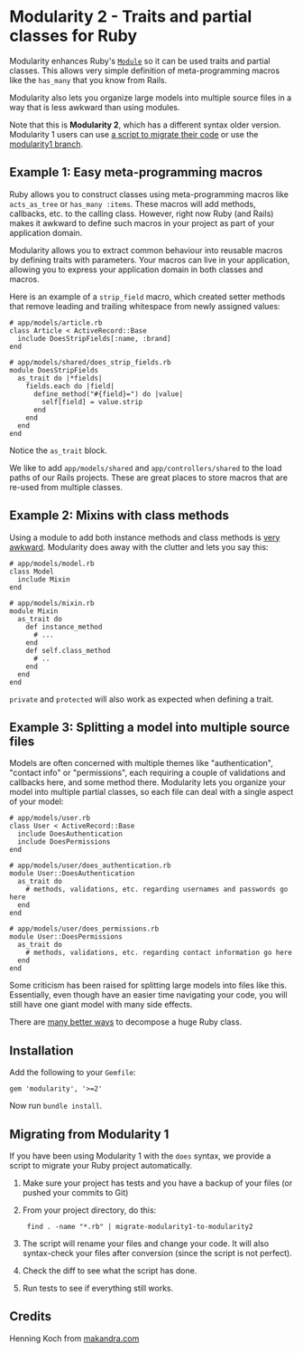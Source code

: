 Modularity 2 - Traits and partial classes for Ruby
==================================================

Modularity enhances Ruby's [`Module`](http://apidock.com/ruby/Module) so it can be used traits and partial classes.
This allows very simple definition of meta-programming macros like the
`has_many` that you know from Rails.

Modularity also lets you organize large models into multiple source files
in a way that is less awkward than using modules.

Note that this is **Modularity 2**, which has a different syntax older version.
Modularity 1 users can use [a script to migrate their code](#migrating-from-modularity-1)
or use the [modularity1 branch](https://github.com/makandra/modularity/tree/modularity1).


Example 1: Easy meta-programming macros
----------------------------------------

Ruby allows you to construct classes using meta-programming macros like
`acts_as_tree` or `has_many :items`. These macros will add methods,
callbacks, etc. to the calling class. However, right now Ruby (and Rails) makes it awkward to define
such macros in your project as part of your application domain.

Modularity allows you to extract common behaviour into reusable macros by defining traits with parameters.
Your macros can live in your application, allowing you to express your application domain in both classes
and macros.

Here is an example of a `strip_field` macro, which created setter methods that remove leading and trailing whitespace from newly assigned values:

    # app/models/article.rb
    class Article < ActiveRecord::Base
      include DoesStripFields[:name, :brand]
    end

    # app/models/shared/does_strip_fields.rb
    module DoesStripFields
      as_trait do |*fields|
        fields.each do |field|
          define_method("#{field}=") do |value|
            self[field] = value.strip
          end
        end
      end
    end

Notice the `as_trait` block.

We like to add `app/models/shared` and `app/controllers/shared` to the load paths of our Rails projects.
These are great places to store macros that are re-used from multiple classes.


Example 2: Mixins with class methods
------------------------------------

Using a module to add both instance methods and class methods is
[very awkward](http://redcorundum.blogspot.com/2006/06/mixing-in-class-methods.html).
Modularity does away with the clutter and lets you say this:

    # app/models/model.rb
    class Model
      include Mixin
    end

    # app/models/mixin.rb
    module Mixin
      as_trait do
        def instance_method
          # ...
        end
        def self.class_method
          # ..
        end
      end
    end

`private` and `protected` will also work as expected when defining a trait.


Example 3: Splitting a model into multiple source files
-------------------------------------------------------

Models are often concerned with multiple themes like "authentication", "contact info" or "permissions", each requiring
a couple of validations and callbacks here, and some method there. Modularity lets you organize your model into multiple
partial classes, so each file can deal with a single aspect of your model:

    # app/models/user.rb
    class User < ActiveRecord::Base
      include DoesAuthentication
      include DoesPermissions
    end

    # app/models/user/does_authentication.rb
    module User::DoesAuthentication
      as_trait do
        # methods, validations, etc. regarding usernames and passwords go here
      end
    end

    # app/models/user/does_permissions.rb
    module User::DoesPermissions
      as_trait do
        # methods, validations, etc. regarding contact information go here
      end
    end

Some criticism has been raised for splitting large models into files like this.
Essentially, even though have an easier time navigating your code, you will still
have one giant model with many side effects.

There are [many better ways](http://blog.codeclimate.com/blog/2012/10/17/7-ways-to-decompose-fat-activerecord-models/)
to decompose a huge Ruby class.


Installation
------------

Add the following to your `Gemfile`:

    gem 'modularity', '>=2'

Now run `bundle install`.


Migrating from Modularity 1
---------------------------

If you have been using Modularity 1 with the `does` syntax, we provide a script to migrate your Ruby project
automatically.

1. Make sure your project has tests and you have a backup of your files (or pushed your commits to Git)

2. From your project directory, do this:

        find . -name "*.rb" | migrate-modularity1-to-modularity2

3. The script will rename your files and change your code. It will also syntax-check your files after conversion
   (since the script is not perfect).

4. Check the diff to see what the script has done.

5. Run tests to see if everything still works.




Credits
-------

Henning Koch from [makandra.com](http://makandra.com/)

